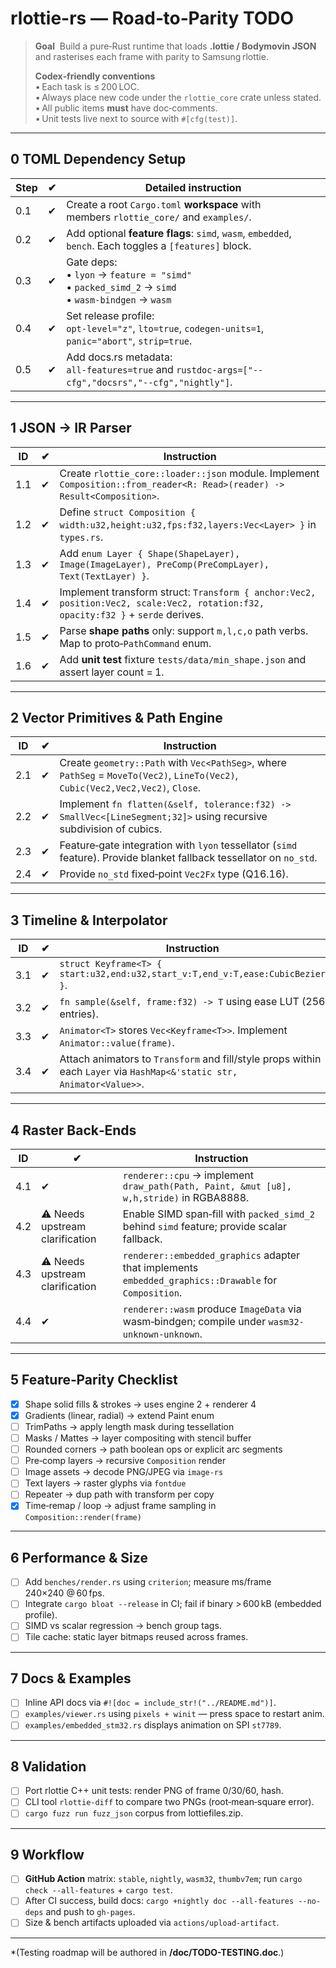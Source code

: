 # rlottie-rs — Road‑to‑Parity TODO

> **Goal**  Build a pure‑Rust runtime that loads **.lottie / Bodymovin JSON** and rasterises each frame with parity to Samsung rlottie.
>
> **Codex‑friendly conventions**  
> • Each task is ≤ 200 LOC.  
> • Always place new code under the `rlottie_core` crate unless stated.  
> • All public items **must** have doc‑comments.  
> • Unit tests live next to source with `#[cfg(test)]`.

---
## 0 TOML Dependency Setup
| Step | ✔ | Detailed instruction |
|------|---|---------------------|
|0.1|✔| Create a root `Cargo.toml` **workspace** with members `rlottie_core/` and `examples/`.|
|0.2|✔| Add optional **feature flags**: `simd`, `wasm`, `embedded`, `bench`.  Each toggles a `[features]` block.|
|0.3|✔| Gate deps:<br>• `lyon` → `feature = "simd"`<br>• `packed_simd_2` → `simd`<br>• `wasm-bindgen` → `wasm`|
|0.4|✔| Set release profile:<br>`opt-level="z"`, `lto=true`, `codegen-units=1`, `panic="abort"`, `strip=true`.|
|0.5|✔| Add docs.rs metadata:<br>`all-features=true` and `rustdoc-args=["--cfg","docsrs","--cfg","nightly"]`.|

---
## 1 JSON → IR Parser
| ID | ✔ | Instruction |
|----|---|-------------|
|1.1|✔| Create `rlottie_core::loader::json` module. Implement `Composition::from_reader<R: Read>(reader) -> Result<Composition>`.|
|1.2|✔| Define `struct Composition { width:u32,height:u32,fps:f32,layers:Vec<Layer> }` in `types.rs`.|
|1.3|✔| Add `enum Layer { Shape(ShapeLayer), Image(ImageLayer), PreComp(PreCompLayer), Text(TextLayer) }`.|
|1.4|✔| Implement transform struct: `Transform { anchor:Vec2, position:Vec2, scale:Vec2, rotation:f32, opacity:f32 }` + `serde` derives.|
|1.5|✔| Parse **shape paths** only: support `m,l,c,o` path verbs. Map to proto‑`PathCommand` enum.|
|1.6|✔| Add **unit test** fixture `tests/data/min_shape.json` and assert layer count = 1.|

---
## 2 Vector Primitives & Path Engine
|ID| ✔ | Instruction|
|--|---|-----------|
|2.1|✔| Create `geometry::Path` with `Vec<PathSeg>`, where `PathSeg` = `MoveTo(Vec2)`, `LineTo(Vec2)`, `Cubic(Vec2,Vec2,Vec2)`, `Close`.|
|2.2|✔| Implement `fn flatten(&self, tolerance:f32) -> SmallVec<[LineSegment;32]>` using recursive subdivision of cubics.|
|2.3|✔| Feature‑gate integration with `lyon` tessellator (`simd` feature). Provide blanket fallback tessellator on `no_std`.|
|2.4|✔| Provide `no_std` fixed‑point `Vec2Fx` type (Q16.16).|

---
## 3 Timeline & Interpolator
|ID| ✔ | Instruction|
|--|---|-----------|
|3.1|✔| `struct Keyframe<T> { start:u32,end:u32,start_v:T,end_v:T,ease:CubicBezier }`.|
|3.2|✔| `fn sample(&self, frame:f32) -> T` using ease LUT (256 entries).|
|3.3|✔| `Animator<T>` stores `Vec<Keyframe<T>>`. Implement `Animator::value(frame)`.|
|3.4|✔| Attach animators to `Transform` and fill/style props within each `Layer` via `HashMap<&'static str, Animator<Value>>`.|

---
## 4 Raster Back‑Ends
|ID| ✔ | Instruction|
|--|---|-----------|
|4.1|✔| `renderer::cpu` → implement `draw_path(Path, Paint, &mut [u8], w,h,stride)` in RGBA8888.|
|4.2|⚠️ Needs upstream clarification| Enable SIMD span‑fill with `packed_simd_2` behind `simd` feature; provide scalar fallback.|
|4.3|⚠️ Needs upstream clarification| `renderer::embedded_graphics` adapter that implements `embedded_graphics::Drawable` for `Composition`.|
|4.4|✔| `renderer::wasm` produce `ImageData` via wasm‑bindgen; compile under `wasm32-unknown-unknown`.|

---
## 5 Feature‑Parity Checklist
- [x] Shape solid fills & strokes → uses engine 2 + renderer 4
- [x] Gradients (linear, radial) → extend Paint enum
- [ ] TrimPaths → apply length mask during tessellation
- [ ] Masks / Mattes → layer compositing with stencil buffer
- [ ] Rounded corners → path boolean ops or explicit arc segments
- [ ] Pre‑comp layers → recursive `Composition` render
- [ ] Image assets → decode PNG/JPEG via `image-rs`
- [ ] Text layers → raster glyphs via `fontdue`
- [ ] Repeater → dup path with transform per copy
- [x] Time‑remap / loop → adjust frame sampling in `Composition::render(frame)`

---
## 6 Performance & Size
- [ ] Add `benches/render.rs` using `criterion`; measure ms/frame 240×240 @ 60 fps.
- [ ] Integrate `cargo bloat --release` in CI; fail if binary > 600 kB (embedded profile).
- [ ] SIMD vs scalar regression → bench group tags.
- [ ] Tile cache: static layer bitmaps reused across frames.

---
## 7 Docs & Examples
- [ ] Inline API docs via `#![doc = include_str!("../README.md")]`.
- [ ] `examples/viewer.rs` using `pixels + winit` — press space to restart anim.
- [ ] `examples/embedded_stm32.rs` displays animation on SPI `st7789`.

---
## 8 Validation
- [ ] Port rlottie C++ unit tests: render PNG of frame 0/30/60, hash.
- [ ] CLI tool `rlottie-diff` to compare two PNGs (root‑mean‑square error).
- [ ] `cargo fuzz run fuzz_json` corpus from lottiefiles.zip.

---
## 9 Workflow
- [ ] **GitHub Action** matrix: `stable`, `nightly`, `wasm32`, `thumbv7em`; run `cargo check --all-features` + `cargo test`.
- [ ] After CI success, build docs: `cargo +nightly doc --all-features --no-deps` and push to `gh-pages`.
- [ ] Size & bench artifacts uploaded via `actions/upload-artifact`.

---
*(Testing roadmap will be authored in **/doc/TODO-TESTING.doc**.)

